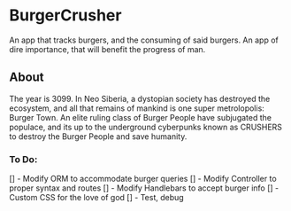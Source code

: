 # BurgerCrusher
An app that tracks burgers, and the consuming of said burgers. An app of dire importance, that will benefit the progress of man.

## About 
The year is 3099.  In Neo Siberia, a dystopian society has destroyed the ecosystem, and all that remains of mankind is one super metrolopolis: Burger Town.  An elite ruling class of Burger People have subjugated the populace, and its up to the underground cyberpunks known as CRUSHERS to destroy the Burger People and save humanity.

### To Do:
[] - Modify ORM to accommodate burger queries
[] - Modify Controller to proper syntax and routes
[] - Modify Handlebars to accept burger info
[] - Custom CSS for the love of god
[] - Test, debug